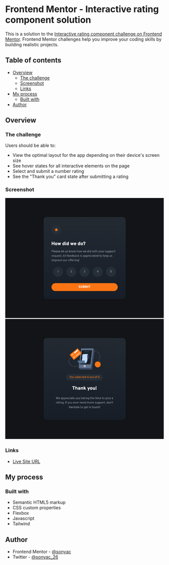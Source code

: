# Frontend Mentor - Interactive rating component solution

This is a solution to the [Interactive rating component challenge on Frontend Mentor](https://www.frontendmentor.io/challenges/interactive-rating-component-koxpeBUmI). Frontend Mentor challenges help you improve your coding skills by building realistic projects.

## Table of contents

- [Overview](#overview)
  - [The challenge](#the-challenge)
  - [Screenshot](#screenshot)
  - [Links](#links)
- [My process](#my-process)
  - [Built with](#built-with)
- [Author](#author)

## Overview

### The challenge

Users should be able to:

- View the optimal layout for the app depending on their device's screen size
- See hover states for all interactive elements on the page
- Select and submit a number rating
- See the "Thank you" card state after submitting a rating

### Screenshot

![rating](./solution/rating.png)
![thank you](./solution/thank_you.png)

### Links

- [Live Site URL](https://sonya-c.github.io/interactive-rating-component/)

## My process

### Built with

- Semantic HTML5 markup
- CSS custom properties
- Flexbox
- Javascript
- Tailwind

## Author

- Frontend Mentor - [@sonyac](https://www.frontendmentor.io/profile/sonyac)
- Twitter - [@sonyac_26](https://www.twitter.com/sonyac_26)

